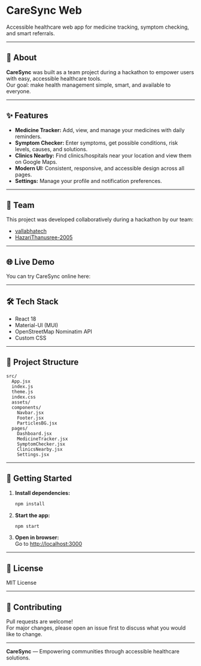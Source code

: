 # CareSync Web

Accessible healthcare web app for medicine tracking, symptom checking, and smart referrals.

---

## 🚀 About

**CareSync** was built as a team project during a hackathon to empower users with easy, accessible healthcare tools.  
Our goal: make health management simple, smart, and available to everyone.

---

## ✨ Features

- **Medicine Tracker:** Add, view, and manage your medicines with daily reminders.
- **Symptom Checker:** Enter symptoms, get possible conditions, risk levels, causes, and solutions.
- **Clinics Nearby:** Find clinics/hospitals near your location and view them on Google Maps.
- **Modern UI:** Consistent, responsive, and accessible design across all pages.
- **Settings:** Manage your profile and notification preferences.

---

## 👥 Team

This project was developed collaboratively during a hackathon by our team:

- [vallabhatech](https://github.com/vallabhatech)
- [HazariThanusree-2005](https://github.com/HazariThanusree-2005)

---

## 🌐 Live Demo

You can try CareSync online here:  


---

## 🛠️ Tech Stack

- React 18
- Material-UI (MUI)
- OpenStreetMap Nominatim API
- Custom CSS

---

## 📁 Project Structure

```
src/
  App.jsx
  index.js
  theme.js
  index.css
  assets/
  components/
    Navbar.jsx
    Footer.jsx
    ParticlesBG.jsx
  pages/
    Dashboard.jsx
    MedicineTracker.jsx
    SymptomChecker.jsx
    ClinicsNearby.jsx
    Settings.jsx
```

---

## 🏁 Getting Started

1. **Install dependencies:**
   ```bash
   npm install
   ```
2. **Start the app:**
   ```bash
   npm start
   ```
3. **Open in browser:**  
   Go to [http://localhost:3000](http://localhost:3000)

---

## 📄 License

MIT License

---

## 🤝 Contributing

Pull requests are welcome!  
For major changes, please open an issue first to discuss what you would like to change.

---

**CareSync** — Empowering communities through accessible healthcare solutions.


